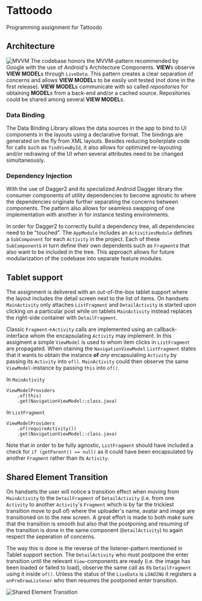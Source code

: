 # Tattoodo
Programming assignment for Tattoodo

## Architecture
![MVVM](https://cdn-images-1.medium.com/max/1600/1*8KprSpqqPtSuYObjOFPt2g.png)
The codebase honors the MVVM-pattern recommended by Google with the use of Android's Architecture Components. **VIEW**s observe **VIEW MODEL**s through `LiveData`. This pattern creates a clear separation of concerns and allows **VIEW MODEL**s to be easily unit tested (not done in the first release). **VIEW MODEL**s communicate with so called *repositories* for obtaining **MODEL**s from a back-end and/or a cached source. Repositories could be shared among several **VIEW MODEL**s.

### Data Binding
The Data Binding Library allows the data sources in the app to bind to UI components in the layouts using a declarative format. The bindings are generated on the fly from XML layouts. Besides reducing boilerplate code for calls such as `findViewById`, it also allows for optimized re-layouting and/or redrawing of the UI when several attributes need to be changed simultaneously.  

### Dependency Injection
With the use of Dagger2 and its specialized Android Dagger library the consumer components of utility dependencies to become agnostic to where the dependencies originate further separating the concerns between components. The pattern also allows for seamless swapping of one implementation with another in for instance testing environments.

In order for Dagger2 to correctly build a dependency tree, all dependencies need to be "touched". The `AppModule` includes an `ActivitiesModule` defines a `SubComponent` for each `Activity` in the project. Each of these `SubComponent`s in turn define their own dependents such as `Fragment`s that also want to be included in the tree. This approach allows for future modularization of the codebase into separate feature modules.

## Tablet support
The assignment is delivered with an out-of-the-box tablet support where the layout includes the detail screen next to the list of items. On handsets `MainActivity` only attaches `ListFragment` and `DetailActivity` is started upon clicking on a particular post while on tablets `MainActivity` instead replaces the right-side container with `DetailFragment`.

Classic `Fragment`->`Activity` calls are implemented using an callback-interface whom the encapsulating `Activity` may implement. In this assigment a simple `ViewModel` is used to whom item clicks in `ListFragment` are propagated. When otaining the `NavigationViewModel` `ListFragment` states that it wants to obtain the instance **of** *any* encapsulating `Activity` by passing its `Activity` into `of()`. `MainActivity` could then observe the same `ViewModel`-instance by passing `this` into `of()`.

In `MainActivity`
```
ViewModelProviders
    .of(this)
    .get(NavigationViewModel::class.java)
```

In `ListFragment`
```
ViewModelProviders
    .of(requireActivity())
    .get(NavigationViewModel::class.java)
```

Note that in order to be fully agnostic, `ListFragment` should have included a check for `if (getParent() == null)` as it could have been encapsulated by another `Fragment` rather than its `Activity`.

## Shared Element Transition
On handsets the user will notice a transition effect when moving from `MainActivity` to the `DetailFragment` of `DetailActivity` (i.e. from one `Activity` to another `Activity`'s `Fragment` which is by far the trickiest transition move to pull of) where the uploader's name, avatar and image are transitioned on to the new screen. A great effort is made to both make sure that the transition is smooth but also that the postponing and resuming of the transition is done in the same component (`DetailActivity`) to again respect the seperation of concerns.

The way this is done is the reverse of the listener-pattern mentioned in Tablet support section. The `DetailActivity` who must postpone the enter transition until the relevant `View`-components are ready (i.e. the image has been loaded or failed to load), observe the same call as its `DetailFragment` using it inside `of()`. Unless the status of the `LiveData` is `LOADING` it registers a `onPreDrawListener` who then resumes the postponed enter transition.

![Shared Element Transition](activity-to-fragment-transition.gif)
